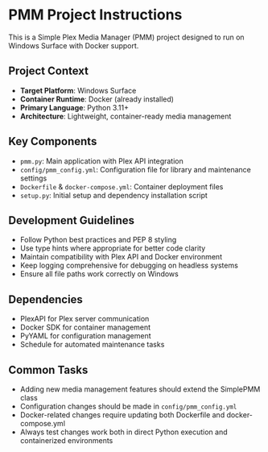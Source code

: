 <!-- Use this file to provide workspace-specific custom instructions to Copilot. For more details, visit https://code.visualstudio.com/docs/copilot/copilot-customization#_use-a-githubcopilotinstructionsmd-file -->

# PMM Project Instructions

This is a Simple Plex Media Manager (PMM) project designed to run on Windows Surface with Docker support.

## Project Context
- **Target Platform**: Windows Surface
- **Container Runtime**: Docker (already installed)
- **Primary Language**: Python 3.11+
- **Architecture**: Lightweight, container-ready media management

## Key Components
- `pmm.py`: Main application with Plex API integration
- `config/pmm_config.yml`: Configuration file for library and maintenance settings  
- `Dockerfile` & `docker-compose.yml`: Container deployment files
- `setup.py`: Initial setup and dependency installation script

## Development Guidelines
- Follow Python best practices and PEP 8 styling
- Use type hints where appropriate for better code clarity
- Maintain compatibility with Plex API and Docker environment
- Keep logging comprehensive for debugging on headless systems
- Ensure all file paths work correctly on Windows

## Dependencies
- PlexAPI for Plex server communication
- Docker SDK for container management
- PyYAML for configuration management
- Schedule for automated maintenance tasks

## Common Tasks
- Adding new media management features should extend the SimplePMM class
- Configuration changes should be made in `config/pmm_config.yml`
- Docker-related changes require updating both Dockerfile and docker-compose.yml
- Always test changes work both in direct Python execution and containerized environments
